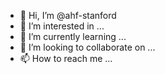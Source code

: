 - 👋 Hi, I’m @ahf-stanford
- 👀 I’m interested in ...
- 🌱 I’m currently learning ...
- 💞️ I’m looking to collaborate on ...
- 📫 How to reach me ...

<!---
ahf-stanford/ahf-stanford is a ✨ special ✨ repository because its `README.md` (this file) appears on your GitHub profile.
You can click the Preview link to take a look at your changes.
--->
